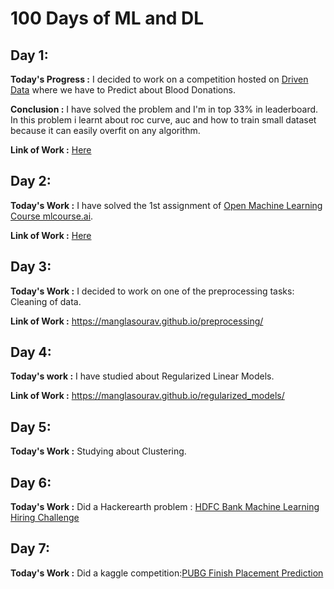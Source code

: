 # 100 Days of ML and DL

## Day 1:
**Today's Progress :** I decided to work on a competition hosted on [Driven Data](https://www.drivendata.org/) where we have to Predict about Blood Donations.   

**Conclusion :** I have solved the problem and I'm in top 33% in leaderboard. In this problem i learnt about roc curve, auc and how to train small dataset because it can easily overfit on any algorithm.

**Link of Work :** [Here](https://github.com/ManglaSourav/Machine-Learning-Codes/blob/master/PredictBloodDonation.ipynb)

## Day 2:

**Today's Work :** I have solved the 1st assignment of [Open Machine Learning Course mlcourse.ai](https://mlcourse.ai/).

**Link of Work :** [Here](https://github.com/ManglaSourav/Open-Machine-Learning-Course/blob/master/1st_Assignment.ipynb)

## Day 3:

**Today's Work :** I decided to work on one of the preprocessing tasks: Cleaning of data.  

**Link of Work :** https://manglasourav.github.io/preprocessing/

## Day 4: 

**Today's work :** I have studied about Regularized Linear Models.  

**Link of Work :** https://manglasourav.github.io/regularized_models/

## Day 5: 

**Today's Work :** Studying about Clustering.

## Day 6: 

**Today's Work :** Did a Hackerearth problem : [HDFC Bank Machine Learning Hiring Challenge](https://www.hackerearth.com/challenge/hiring/hdfc-bank-ml-hiring-challenge/)

## Day 7: 

**Today's Work :** Did a kaggle competition:[PUBG Finish Placement Prediction ](https://www.kaggle.com/c/pubg-finish-placement-prediction)
